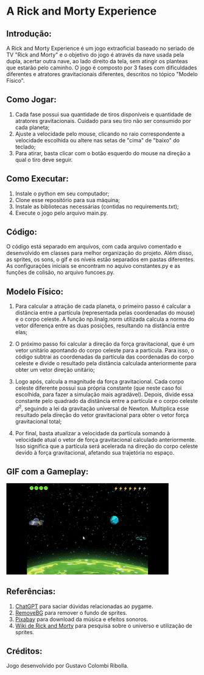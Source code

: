 # A Rick and Morty Experience

## Introdução:

A Rick and Morty Experience é um jogo extraoficial baseado no seriado de TV "Rick and Morty" e o objetivo do jogo é através da nave usada pela dupla, acertar outra nave, ao lado direito da tela, sem atingir os planteas que estarão pelo caminho. O jogo é composto por 3 fases com dificuldades diferentes e atratores gravitacionais diferentes, descritos no tópico "Modelo Físico". 

## Como Jogar:

1. Cada fase possui sua quantidade de tiros disponíveis e quantidade de atratores gravitacionais. Cuidado para seu tiro não ser consumido por cada planeta;
2. Ajuste a velocidade pelo mouse, clicando no raio correspondente a velocidade escolhida ou altere nas setas de "cima" de "baixo" do teclado;
3. Para atirar, basta clicar com o botão esquerdo do mouse na direção a qual o tiro deve seguir. 

## Como Executar:

1. Instale o python em seu computador;
2. Clone esse repositório para sua máquina;
3. Instale as bibliotecas necessárias (contidas no requirements.txt);
4. Execute o jogo pelo arquivo main.py.

## Código:

O código está separado em arquivos, com cada arquivo comentado e desenvolvido em classes para melhor organização do projeto. Além disso, as sprites, os sons, o gif e os níveis estão separados em pastas diferentes. 
As configurações iniciais se encontram no aquivo constantes.py e as funções de colisão, no arquivo funcoes.py.

## Modelo Físico:

1. Para calcular a atração de cada planeta, o primeiro passo é calcular a distância entre a partícula (representada pelas coordenadas do mouse) e o corpo celeste. A função np.linalg.norm utilizada calcula a norma do vetor diferença entre as duas posições, resultando na distância entre elas;

2. O próximo passo foi calcular a direção da força gravitacional, que é um vetor unitário apontando do corpo celeste para a partícula. Para isso, o código subtrai as coordenadas da partícula das coordenadas do corpo celeste e divide o resultado pela distância calculada anteriormente para obter um vetor direção unitário;

3. Logo após, calcula a magnitude da força gravitacional. Cada corpo celeste diferente possui sua própria constante (que neste caso foi escolhida, para fazer a simulação mais agradável). Depois, divide essa constante pelo quadrado da distância entre a partícula e o corpo celeste ${d^2}$, seguindo a lei da gravitação universal de Newton. Multiplica esse resultado pela direção do vetor gravitacional para obter o vetor força gravitacional total;

4. Por final, basta atualizar a velocidade da partícula somando à velocidade atual o vetor de força gravitacional calculado anteriormente. Isso significa que a partícula será acelerada na direção do corpo celeste devido à força gravitacional, afetando sua trajetória no espaço.

## GIF com a Gameplay:
![Alt Text](gif/jogo.gif)

## Referências:
1. [ChatGPT](https://chat.openai.com/) para saciar dúvidas relacionadas ao pygame.
2. [RemoveBG](https://www.remove.bg/) para remover o fundo de sprites.
3. [Pixabay](https://pixabay.com/pt/) para download da música e efeitos sonoros.
4. [Wiki de Rick and Morty](https://rickandmorty.fandom.com/wiki/Rickipedia) para pesquisa sobre o universo e utilização de sprites.

## Créditos:
Jogo desenvolvido por Gustavo Colombi Ribolla.